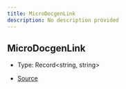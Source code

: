 ```yaml
---
title: MicroDocgenLink
description: No description provided
---
```


## MicroDocgenLink

- Type: Record\<string, string>

- [Source](https://github.com/neplextech/micro-docgen/blob/0a3a2574da6de7199a2316a00abcd9d9f17c69a7/src/documentation.ts#L19)